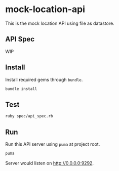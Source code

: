 # mock-location-api
This is the mock location API using file as datastore.

## API Spec
WIP

## Install
Install required gems through `bundle`.  

```bash
bundle install
```

## Test
```bash
ruby spec/api_spec.rb
```

## Run
Run this API server using `puma` at project root.

```bash
puma
```

Server would listen on http://0.0.0.0:9292.